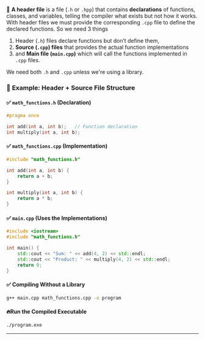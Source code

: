 📌 **A header file** is a file (`.h` or `.hpp`) that contains **declarations** of functions, classes, and variables, telling the compiler what exists but not how it works.
With header files we must provide the corresponding `.cpp` file to define the declared functions.
So we need 3 things
1. Header (`.h`) files declare functions but don’t define them,
2. **Source (`.cpp`) files** that provides the actual function implementations
3. and **Main file (`main.cpp`)** which will call the functions implemented in `.cpp` files.

We need both `.h` and `.cpp` unless we're using a library.

### 📌 **Example: Header + Source File Structure**

#### **✅ `math_functions.h` (Declaration)**

```cpp
#pragma once

int add(int a, int b);   // Function declaration
int multiply(int a, int b);
```

#### **✅ `math_functions.cpp` (Implementation)**

```cpp
#include "math_functions.h"

int add(int a, int b) {
    return a + b;
}

int multiply(int a, int b) {
    return a * b;
}
```

#### **✅ `main.cpp` (Uses the Implementations)**

```cpp
#include <iostream>
#include "math_functions.h"

int main() {
    std::cout << "Sum: " << add(4, 2) << std::endl;
    std::cout << "Product: " << multiply(4, 2) << std::endl;
    return 0;
}
```

#### **✅ Compiling Without a Library**

```sh
g++ main.cpp math_functions.cpp -o program
```

#### **🔥Run the Compiled Executable**
```sh
./program.exe
```
---


